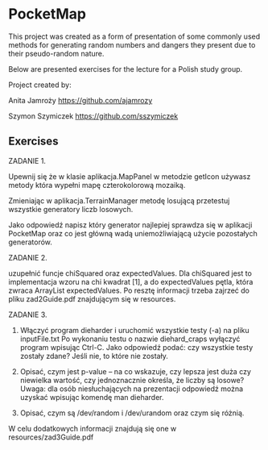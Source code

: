 # PocketMap

This project was created as a form of presentation of some commonly used methods for generating random numbers and dangers they present due to their pseudo-random nature.

Below are presented exercises for the lecture for a Polish study group.

Project created by: 

Anita Jamroży https://github.com/ajamrozy

Szymon Szymiczek https://github.com/sszymiczek

## Exercises
ZADANIE 1.

Upewnij się że w klasie aplikacja.MapPanel w metodzie getIcon używasz metody która wypełni mapę czterokolorową mozaiką.

Zmieniając w aplikacja.TerrainManager metodę losującą przetestuj wszystkie generatory liczb losowych.

Jako odpowiedź napisz który generator najlepiej sprawdza się w aplikacji PocketMap oraz co jest główną wadą uniemożliwiającą użycie pozostałych generatorów.


ZADANIE 2.

uzupełnić funcje chiSquared oraz expectedValues. Dla chiSquared jest to implementacja wzoru na chi kwadrat [1], a do expectedValues pętla, która zwraca ArrayList<Double> expectedValues.
Po resztę informacji trzeba zajrzeć do pliku zad2Guide.pdf znajdującym się w resources.

ZADANIE 3.

1) Włączyć program dieharder i uruchomić wszystkie testy (-a) na pliku inputFile.txt
Po wykonaniu testu o nazwie diehard_craps wyłączyć program wpisując Ctrl-C. Jako odpowiedź podać: czy wszystkie testy zostały zdane? Jeśli nie, to które nie zostały.

2) Opisać, czym jest p-value – na co wskazuje, czy lepsza jest duża czy niewielka wartość, czy jednoznacznie określa, że liczby są losowe?
Uwaga: dla osób niesłuchających na prezentacji odpowiedź można uzyskać wpisując komendę man dieharder.

3) Opisać, czym są /dev/random i /dev/urandom oraz czym się różnią.

W celu dodatkowych informacji znajdują się one w resources/zad3Guide.pdf
